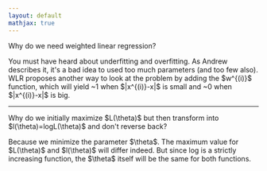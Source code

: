 ```yaml
---
layout: default
mathjax: true
---
```

<p class='message'>
Why do we need weighted linear regression?
</p>
You must have heard about underfitting and overfitting. As Andrew describes it, it's a bad idea to used too much parameters (and too few also). WLR proposes another way to look at the problem by adding the $w^{(i)}$ function, which will yield ~1 when $|x^{(i)}-x|$ is small and ~0 when $|x^{(i)}-x|$ is big.

-----

<p class='message'>
Why do we initially maximize $L(\theta)$ but then transform into $l(\theta)=logL(\theta)$ and don't reverse back?
</p>
Because we minimize the parameter $\theta$. The maximum value for $L(\theta)$ and $l(\theta)$ will differ indeed. But since log is a strictly increasing function, the $\theta$ itself will be the same for both functions.